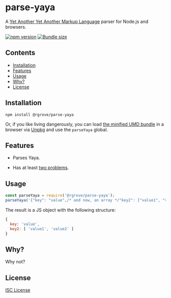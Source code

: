 # parse-yaya

A [Yet Another Yet Another Markup Language](https://github.com/beryllium/yaya) parser for Node.js and browsers.

[![npm version](https://badge.fury.io/js/%40rgrove%2Fparse-yaya.svg)](https://badge.fury.io/js/%40rgrove%2Fparse-yaya)
[![Bundle size](https://badgen.net/bundlephobia/minzip/@rgrove/parse-yaya)](https://bundlephobia.com/result?p=@rgrove/parse-yaya)

## Contents

-   [Installation](#installation)
-   [Features](#features)
-   [Usage](#usage)
-   [Why?](#why)
-   [License](#license)

## Installation

```
npm install @rgrove/parse-yaya
```

Or, if you like living dangerously, you can load [the minified UMD bundle][umd]
in a browser via [Unpkg][] and use the `parseYaya` global.

[umd]:https://unpkg.com/@rgrove/parse-yaya/dist/umd/parse-yaya.min.js
[Unpkg]:https://unpkg.com/

## Features

-   Parses Yaya.

-   Has at least [two problems](http://regex.info/blog/2006-09-15/247).

## Usage

```js
const parseYaya = require('@rgrove/parse-yaya');
parseYaya('{"key": "value",/* and now, an array */"key2": ["value1", "value2",]}, // trailing comment');
```

The result is a JS object with the following structure:

```js
{
  key: 'value',
  key2: [ 'value1', 'value2' ]
}
```

## Why?

Why not?

## License

[ISC License](LICENSE)
